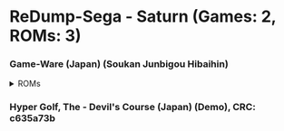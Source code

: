 # ReDump-Sega - Saturn (Games: 2, ROMs: 3)
### Game-Ware (Japan) (Soukan Junbigou Hibaihin)
<details>
<summary>ROMs</summary>
Game-Ware (Japan) (Soukan Junbigou Hibaihin) (Track 1).bin, CRC: 22bbe733

Game-Ware (Japan) (Soukan Junbigou Hibaihin) (Track 2).bin, CRC: 5643fb99

</details>

### Hyper Golf, The - Devil's Course (Japan) (Demo), CRC: c635a73b
